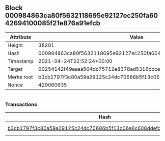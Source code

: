 ## Block 000984863ca80f5632118695e92127ec250fa6042694100085f21e876a91efcb

Attribute | Value
--- | ---
Height | 38201
Hash | 000984863ca80f5632118695e92127ec250fa6042694100085f21e876a91efcb
Timestamp | 2021-04-24T22:52:24+00:00
Target | 00254142f49eaaa504dc75712e8378ad5316cbcead634704b3734b6271167cc4
Merke root | b3cb1797f3c80a59a29125c24dc70686b5f13c06a6c608ddefd3964251460816
Nonce | 429060635

```

```

### Transactions

Hash | Amount
--- | ---
[b3cb1797f3c80a59a29125c24dc70686b5f13c06a6c608ddefd3964251460816](b3cb1797f3c80a59a29125c24dc70686b5f13c06a6c608ddefd3964251460816.md) | 10.00000000 SKEPTI 
